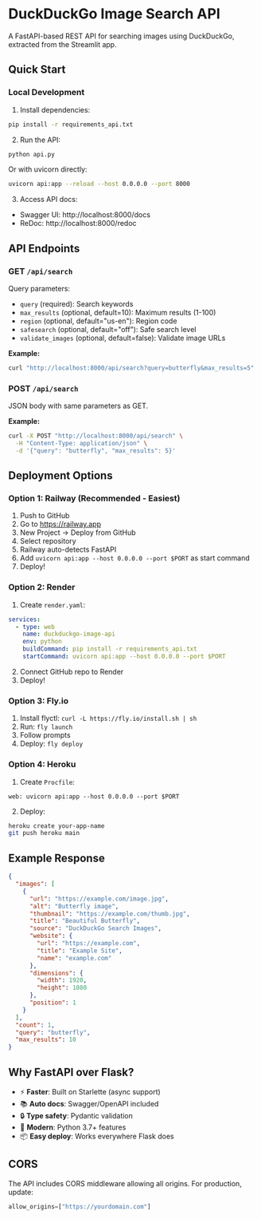 # DuckDuckGo Image Search API

A FastAPI-based REST API for searching images using DuckDuckGo, extracted from the Streamlit app.

## Quick Start

### Local Development

1. Install dependencies:
```bash
pip install -r requirements_api.txt
```

2. Run the API:
```bash
python api.py
```

Or with uvicorn directly:
```bash
uvicorn api:app --reload --host 0.0.0.0 --port 8000
```

3. Access API docs:
- Swagger UI: http://localhost:8000/docs
- ReDoc: http://localhost:8000/redoc

## API Endpoints

### GET `/api/search`
Query parameters:
- `query` (required): Search keywords
- `max_results` (optional, default=10): Maximum results (1-100)
- `region` (optional, default="us-en"): Region code
- `safesearch` (optional, default="off"): Safe search level
- `validate_images` (optional, default=false): Validate image URLs

**Example:**
```bash
curl "http://localhost:8000/api/search?query=butterfly&max_results=5"
```

### POST `/api/search`
JSON body with same parameters as GET.

**Example:**
```bash
curl -X POST "http://localhost:8000/api/search" \
  -H "Content-Type: application/json" \
  -d '{"query": "butterfly", "max_results": 5}'
```

## Deployment Options

### Option 1: Railway (Recommended - Easiest)
1. Push to GitHub
2. Go to https://railway.app
3. New Project → Deploy from GitHub
4. Select repository
5. Railway auto-detects FastAPI
6. Add `uvicorn api:app --host 0.0.0.0 --port $PORT` as start command
7. Deploy!

### Option 2: Render
1. Create `render.yaml`:
```yaml
services:
  - type: web
    name: duckduckgo-image-api
    env: python
    buildCommand: pip install -r requirements_api.txt
    startCommand: uvicorn api:app --host 0.0.0.0 --port $PORT
```

2. Connect GitHub repo to Render
3. Deploy!

### Option 3: Fly.io
1. Install flyctl: `curl -L https://fly.io/install.sh | sh`
2. Run: `fly launch`
3. Follow prompts
4. Deploy: `fly deploy`

### Option 4: Heroku
1. Create `Procfile`:
```
web: uvicorn api:app --host 0.0.0.0 --port $PORT
```

2. Deploy:
```bash
heroku create your-app-name
git push heroku main
```

## Example Response

```json
{
  "images": [
    {
      "url": "https://example.com/image.jpg",
      "alt": "Butterfly image",
      "thumbnail": "https://example.com/thumb.jpg",
      "title": "Beautiful Butterfly",
      "source": "DuckDuckGo Search Images",
      "website": {
        "url": "https://example.com",
        "title": "Example Site",
        "name": "example.com"
      },
      "dimensions": {
        "width": 1920,
        "height": 1080
      },
      "position": 1
    }
  ],
  "count": 1,
  "query": "butterfly",
  "max_results": 10
}
```

## Why FastAPI over Flask?

- ⚡ **Faster**: Built on Starlette (async support)
- 📚 **Auto docs**: Swagger/OpenAPI included
- 🔒 **Type safety**: Pydantic validation
- 🚀 **Modern**: Python 3.7+ features
- 📦 **Easy deploy**: Works everywhere Flask does

## CORS

The API includes CORS middleware allowing all origins. For production, update:
```python
allow_origins=["https://yourdomain.com"]
```

